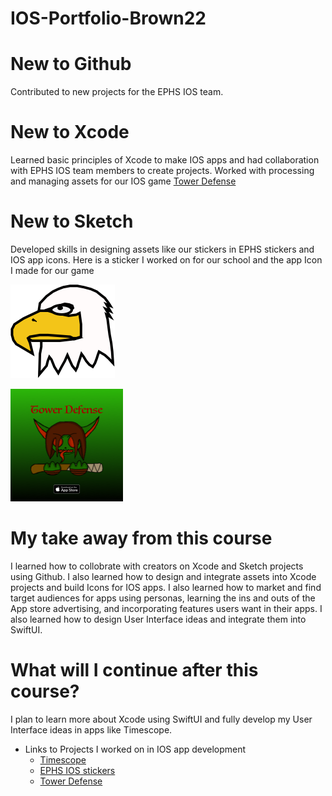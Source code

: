 # IOS-Portfolio-Brown22


# New to Github
Contributed to new projects for the EPHS IOS team.
# New to Xcode
Learned basic principles of Xcode to make IOS apps and had collaboration with 
EPHS IOS team members to create projects. Worked with processing and managing assets for our IOS game [Tower Defense](https://github.com/EPHS-iOS/Tower-Defense)
# New to Sketch
Developed skills in designing assets like our stickers in EPHS stickers and IOS app icons. 
Here is a sticker I worked on for our school and the app Icon I made for our game

![Eagle head sticker](Eagle_head.png)

![Tower Defense Icon](icon_60pt@3x.png)

# My take away from this course
I learned how to collobrate with creators on Xcode and Sketch projects using Github. I also learned how to design and integrate assets into Xcode projects and build Icons for IOS apps. I also learned how to market and find target audiences for apps using personas, learning the ins and outs of the App store advertising, and incorporating features users want in their apps. I also learned how to design User Interface ideas and integrate them into SwiftUI.

# What will I continue after this course?
I plan to learn more about Xcode using SwiftUI and fully develop my User Interface ideas in apps like Timescope.


* Links to Projects I worked on in IOS app development
  * [Timescope](https://github.com/ElliottB678/blockstock)
  * [EPHS IOS stickers](https://github.com/EPHS-iOS/Stickers)
  * [Tower Defense](https://github.com/EPHS-iOS/Tower-Defense)



